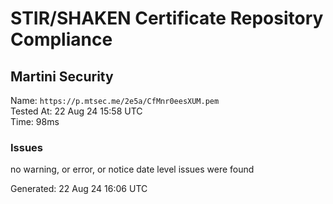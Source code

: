 # STIR/SHAKEN Certificate Repository Compliance

## Martini Security

Name: `https://p.mtsec.me/2e5a/CfMnr0eesXUM.pem`\
Tested At: 22 Aug 24 15:58 UTC\
Time: 98ms

### Issues

no warning, or error, or notice date level issues were found

Generated: 22 Aug 24 16:06 UTC